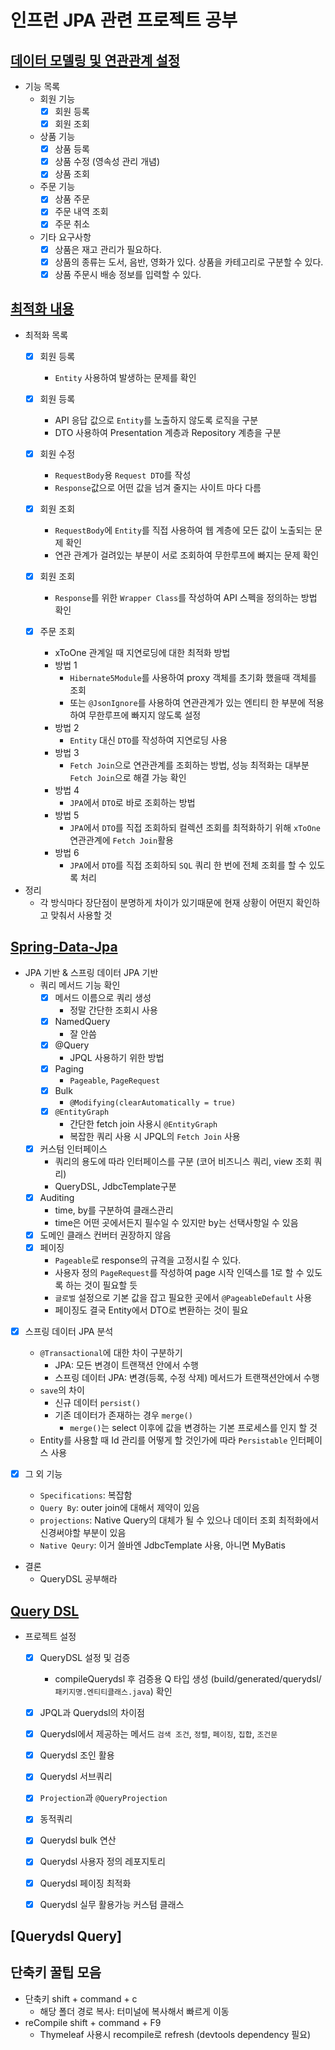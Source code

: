 # 인프런 JPA 관련 프로젝트 공부

## [데이터 모델링 및 연관관계 설정](springboot-jpa-shop/README.md)
- 기능 목록
  - 회원 기능
    - [x] 회원 등록
    - [x] 회원 조회
  - 상품 기능
    - [x] 상품 등록
    - [x] 상품 수정 (영속성 관리 개념)
    - [x] 상품 조회
  - 주문 기능
    - [x] 상품 주문
    - [x] 주문 내역 조회
    - [x] 주문 취소
  - 기타 요구사항
    - [x] 상품은 재고 관리가 필요하다.
    - [x] 상품의 종류는 도서, 음반, 영화가 있다. 상품을 카테고리로 구분할 수 있다.
    - [x] 상품 주문시 배송 정보를 입력할 수 있다.

## [최적화 내용](springboot-jpa-shop-optimize/README.md)

- 최적화 목록
  - [x] 회원 등록
    - `Entity` 사용하여 발생하는 문제를 확인
  - [x] 회원 등록
    - API 응답 값으로 `Entity`를 노출하지 않도록 로직을 구분
    - DTO 사용하여 Presentation 계층과 Repository 계층을 구분
  - [x] 회원 수정 
    - `RequestBody`용 `Request DTO`를 작성 
    - `Response`값으로 어떤 값을 넘겨 줄지는 사이트 마다 다름
  - [x] 회원 조회 
    - `RequestBody`에 `Entity`를 직접 사용하여 웹 계층에 모든 값이 노출되는 문제 확인
    - 연관 관계가 걸려있는 부분이 서로 조회하여 무한루프에 빠지는 문제 확인
  - [x] 회원 조회
    - `Response`를 위한 `Wrapper Class`를 작성하여 API 스펙을 정의하는 방법 확인

  - [x] 주문 조회
    - xToOne 관계일 때 지연로딩에 대한 최적화 방법
    - 방법 1
      - `Hibernate5Module`를 사용하여 proxy 객체를 초기화 했을때 객체를 조회
      - 또는 `@JsonIgnore`를 사용하여 연관관계가 있는 엔티티 한 부분에 적용하여 무한루프에 빠지지 않도록 설정
    - 방법 2
      - `Entity` 대신 `DTO`를 작성하여 지연로딩 사용
    - 방법 3
      - `Fetch Join`으로 연관관계를 조회하는 방법, 성능 최적화는 대부분 `Fetch Join`으로 해결 가능 확인
    - 방법 4
      - `JPA`에서 `DTO`로 바로 조회하는 방법
    - 방법 5
      - `JPA`에서 `DTO`를 직접 조회하되 컬렉션 조회를 최적화하기 위해 `xToOne` 연관관계에 `Fetch Join`활용
    - 방법 6
      - `JPA`에서 `DTO`를 직접 조회하되 `SQL` 쿼리 한 번에 전체 조회를 할 수 있도록 처리

- 정리
  - 각 방식마다 장단점이 분명하게 차이가 있기때문에 현재 상황이 어떤지 확인하고 맞춰서 사용할 것

## [Spring-Data-Jpa](/springboot-jpa-data/README.md)
- JPA 기반 & 스프링 데이터 JPA 기반
  - 쿼리 메서드 기능 확인
    - [x] 메서드 이름으로 쿼리 생성
      - 정말 간단한 조회시 사용
    - [x] NamedQuery
      - 잘 안씀
    - [x] @Query
       - JPQL 사용하기 위한 방법 
    - [x] Paging
        - `Pageable`, `PageRequest`
    - [x] Bulk
        - `@Modifying(clearAutomatically = true)`
    - [x] `@EntityGraph`
      - 간단한 fetch join 사용시 `@EntityGraph`
      - 복잡한 쿼리 사용 시 JPQL의 `Fetch Join` 사용
  - [x] 커스텀 인터페이스
    - 쿼리의 용도에 따라 인터페이스를 구분 (코어 비즈니스 쿼리, view 조회 쿼리)
    - QueryDSL, JdbcTemplate구분
  - [x] Auditing
    - time, by를 구분하여 클래스관리
    - time은 어떤 곳에서든지 필수일 수 있지만 by는 선택사항일 수 있음
  - [x] 도메인 클래스 컨버터 권장하지 않음
  - [x] 페이징
    - `Pageable`로 response의 규격을 고정시킬 수 있다.
    - 사용자 정의 `PageRequest`를 작성하여 page 시작 인덱스를 1로 할 수 있도록 하는 것이 필요할 듯
    - `글로벌` 설정으로 기본 값을 잡고 필요한 곳에서 `@PageableDefault` 사용
    - 페이징도 결국 Entity에서 DTO로 변환하는 것이 필요

- [x] 스프링 데이터 JPA 분석
  - `@Transactional`에 대한 차이 구분하기
    - JPA: 모든 변경이 트랜잭션 안에서 수행
    - 스프링 데이터 JPA: 변경(등록, 수정 삭제) 메서드가 트랜잭션안에서 수행
  - `save`의 차이
    - 신규 데이터 `persist()`
    - 기존 데이터가 존재하는 경우 `merge()`
      - `merge()`는 select 이후에 값을 변경하는 기본 프로세스를 인지 할 것
  - Entity를 사용할 때 Id 관리를 어떻게 할 것인가에 따라 `Persistable` 인터페이스 사용 

- [x] 그 외 기능
  - `Specifications`: 복잡함
  - `Query By`: outer join에 대해서 제약이 있음
  - `projections`: Native Query의 대체가 될 수 있으나 데이터 조회 최적화에서 신경써야할 부분이 있음
  - `Native Qeury`: 이거 쓸바엔 JdbcTemplate 사용, 아니면 MyBatis

- 결론
  - QueryDSL 공부해라

## [Query DSL](springboot-jpa-querydsl/README.md)
- 프로젝트 설정
  - [x] QueryDSL 설정 및 검증
    - compileQuerydsl 후 검증용 Q 타입 생성 (build/generated/querydsl/`패키지명.엔티티클래스.java`) 확인

  - [x] JPQL과 Querydsl의 차이점
  - [x] Querydsl에서 제공하는 메서드 `검색 조건`, `정렬`, `페이징`, `집합`, `조건문`
  - [x] Querydsl 조인 활용
  - [x] Querydsl 서브쿼리
  - [x] `Projection`과 `@QueryProjection`
  - [x] 동적쿼리
  - [x] Querydsl bulk 연산
  - [x] Querydsl 사용자 정의 레포지토리
  - [x] Querydsl 페이징 최적화
  - [x] Querydsl 실무 활용가능 커스텀 클래스


## [Querydsl Query]

## 단축키 꿀팁 모음
- 단축키 shift + command + c
    - 해당 폴더 경로 복사: 터미널에 복사해서 빠르게 이동
- reCompile shift + command + F9
    - Thymeleaf 사용시 recompile로 refresh (devtools dependency 필요)
